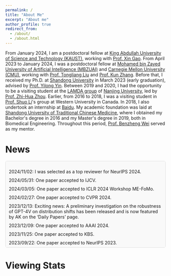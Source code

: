 ```yaml
---
permalink: /
title: "About Me"
excerpt: "About me"
author_profile: true
redirect_from: 
  - /about/
  - /about.html
---
```


From January 2024, I am a postdoctoral fellow at [King Abdullah University of Science and Technology (KAUST)](https://www.kaust.edu.sa/en/), working with [Prof. Xin Gao](https://cemse.kaust.edu.sa/sfb/people/person/xin-gao). From April 2023 to January 2024, I was a postdoctoral fellow at [Mohamed bin Zayed University of Artificial Intelligence (MBZUAI)](https://mbzuai.ac.ae/) and [Carnegie Mellon University (CMU)](https://www.cmu.edu/), working with [Prof. Tongliang Liu](https://tongliang-liu.github.io/) and [Prof. Kun Zhang](http://www.andrew.cmu.edu/user/kunz1/). Before that, I received my Ph.D. at [Shandong University](https://www.sdu.edu.cn/) in March 2023 (early graduation), advised by [Prof. Yilong Yin](https://faculty.sdu.edu.cn/ylyin). Between 2019 and 2020, I had the opportunity to be a visiting student at the [LAMDA group](https://www.lamda.nju.edu.cn/MainPage.ashx) of [Nanjing University](https://www.nju.edu.cn/EN/main.psp), led by [Prof. Zhi-Hua Zhou](https://cs.nju.edu.cn/zhouzh/index.htm). Earlier, from 2016 to 2018, I was a visiting student in [Prof. Shuo Li](https://engineering.case.edu/about/school-directory/shuo-li)'s group at Western University in Canada. In 2018, I also undertook an internship at [Baidu](https://www.baidu.com/). My academic foundation was laid at [Shandong University of Traditional Chinese Medicine](https://www.sdutcm.edu.cn/), where I obtained my Bachelor's degree in 2016 and my Master's degree in 2019, both in Biomedical Engineering. Throughout this period, [Prof. Benzheng Wei](https://medai.sdutcm.edu.cn/) served as my mentor.


# News

<div style="border: 1px solid #ddd; padding: 10px; height: 250px; overflow-y: scroll; background-color: #f9f9f9; border-radius: 5px; margin-bottom: 20px">
  <ul style="list-style-type: none; padding-left: 0;">
    <li style="margin-bottom: 10px;">2024/11/02: I was selected as a top reviewer for NeurIPS 2024.</li>
    <li style="margin-bottom: 10px;">2024/05/31: One paper accepted to IJCV.</li>
    <li style="margin-bottom: 10px;">2024/03/05: One paper accepted to ICLR 2024 Workshop ME-FoMo.</li>
    <li style="margin-bottom: 10px;">2024/02/27: One paper accepted to CVPR 2024.</li>
    <li style="margin-bottom: 10px;">2023/12/13: Exciting news: A preliminary investigation on the robustness of GPT-4V on distribution shifts has been released and is now featured by AK on the ‘Daily Papers’ page.</li>
    <li style="margin-bottom: 10px;">2023/12/09: One paper accepted to AAAI 2024.</li>
    <li style="margin-bottom: 10px;">2023/11/25: One paper accepted to KBS.</li>
    <li style="margin-bottom: 10px;">2023/09/22: One paper accepted to NeurIPS 2023.</li>
    <li style="margin-bottom: 10px;">2023/07/26: Two papers accepted to ACM MM 2023.</li>
    <li style="margin-bottom: 10px;">2023/05/17: One paper accepted to TKDE.</li>
    <li style="margin-bottom: 10px;">2023/05/12: One paper accepted to Pattern Recognition.</li>
    <li style="margin-bottom: 10px;">2023/02/28: One paper accepted to CVPR 2023.</li>
    <li style="margin-bottom: 10px;">2022/11/19: One paper accepted to AAAI 2023.</li>
    <li style="margin-bottom: 10px;">2022/10/01: One paper accepted to TPAMI.</li>
    <li style="margin-bottom: 10px;">2022/09/17: One paper accepted to ACML 2022.</li>
    <li style="margin-bottom: 10px;">2022/07/05: One paper accepted to Science China Information Sciences.</li>
    <li style="margin-bottom: 10px;">2022/06/30: One paper (oral) accepted to ACM MM 2022.</li>
    <li style="margin-bottom: 10px;">2022/06/13: One paper accepted to TIP.</li>
    <li style="margin-bottom: 10px;">2022/05/20: One paper accepted to KBS.</li>
    <li style="margin-bottom: 10px;">2022/03/03: Two papers accepted to CVPR 2022.</li>
    <li style="margin-bottom: 10px;">2021/12/01: One paper (oral) accepted to AAAI 2022.</li>
    <li style="margin-bottom: 10px;">2020/12/02: One paper accepted to IPMI 2022.</li>
    <li style="margin-bottom: 10px;">2020/09/25: One paper accepted to MedIA.</li>
    <li style="margin-bottom: 10px;">2020/05/15: One paper accepted to TMI.</li>
    <li style="margin-bottom: 10px;">2020/04/20: One paper accepted to IJCAI 2020.</li>
  </ul>
</div>


# Viewing Stats

<!-- <div style='width:350px;height:3500px;margin:0 auto'>
    <script type="text/javascript" id="clustrmaps" src="//clustrmaps.com/map_v2.js?d=4HIu0QzaVjxZ6lANkwG5E12bXki5oB6rfb-tI4vEPyQ&cl=ffffff&w=a"></script>
</div> -->

<script type="text/javascript" id="clustrmaps" src="//clustrmaps.com/map_v2.js?d=xIYdraSx8fRarw5QPwn9OsGSHC0E3a2iArnFWuSJly4&cl=ffffff&w=a"></script>

<!-- Motto
======
$\color{Brown}{\texttt{Never Underestimate Your Power to Change Yourself!}}$ -->
